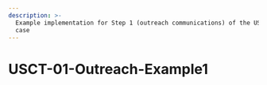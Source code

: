 ```yaml
---
description: >-
  Example implementation for Step 1 (outreach communications) of the USCT use
  case
---
```


# USCT-01-Outreach-Example1

